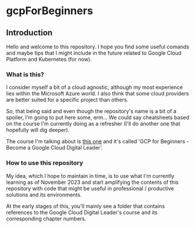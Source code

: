 # gcpForBeginners

## Introduction
Hello and welcome to this repository. I hope you find some useful comands and maybe tips that I might include in the future related to Google Cloud Platform and Kubernetes (for now).

### What is this?
I consider myself a bit of a cloud agnostic, although my most experience lies within the Microsoft Azure world. I also think that some cloud providers are better suited for a specific project than others.

So, that being said and even though the repository's name is a bit of a spoiler, I'm going to put here some, erm... We could say cheatsheets based on the course I'm currently doing as a refresher (I'll do another one that hopefully will dig deeper).

The course I'm talking about is [this one](https://www.udemy.com/course/google-cloud-digital-leader-certification/) and it's called 'GCP for Beginners - Become a Google Cloud Digital Leader'.

### How to use this repository
My idea, which I hope to maintain in time, is to use what I'm currently learning as of November 2023 and start amplifying the contents of this repository with code that might be useful in professional / productive solutions and its environments.

At the early stages of this, you'll mainly see a folder that contains references to the Google Cloud Digital Leader's course and its corresponding chapter numbers.